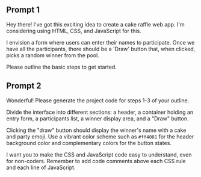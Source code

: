 ## Prompt 1
Hey there! I've got this exciting idea to create a cake raffle web app. I'm considering using HTML, CSS, and JavaScript for this.

I envision a form where users can enter their names to participate. Once we have all the participants, there should be a 'Draw' button that, when clicked, picks a random winner from the pool. 

Please outline the basic steps to get started.

## Prompt 2
Wonderful! Please generate the project code for steps 1-3 of your outline. 

Divide the interface into different sections: a header, a container holding an entry form, a participants list, a winner display area, and a "Draw" button.

Clicking the "draw" button should display the winner's name with a cake and party emoji. Use a vibrant color scheme such as `#ff4081` for the header background color and complementary colors for the button states. 

I want you to make the CSS and JavaScript code easy to understand, even for non-coders. Remember to add code comments above each CSS rule and each line of JavaScript.
